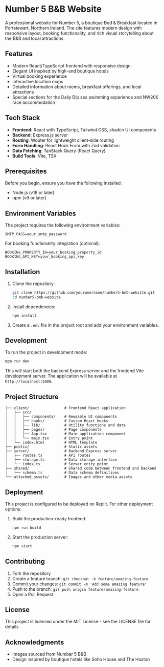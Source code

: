 # Number 5 B&B Website

A professional website for Number 5, a boutique Bed & Breakfast located in Portstewart, Northern Ireland. The site features modern design with responsive layout, booking functionality, and rich visual storytelling about the B&B and local attractions.

## Features

- Modern React/TypeScript frontend with responsive design
- Elegant UI inspired by high-end boutique hotels
- Virtual booking experience
- Interactive location maps
- Detailed information about rooms, breakfast offerings, and local attractions
- Special sections for the Daily Dip sea swimming experience and NW200 race accommodation

## Tech Stack

- **Frontend**: React with TypeScript, Tailwind CSS, shadcn UI components
- **Backend**: Express.js server
- **Routing**: Wouter for lightweight client-side routing
- **Form Handling**: React Hook Form with Zod validation
- **Data Fetching**: TanStack Query (React Query)
- **Build Tools**: Vite, TSX

## Prerequisites

Before you begin, ensure you have the following installed:
- Node.js (v18 or later)
- npm (v9 or later)

## Environment Variables

The project requires the following environment variables:

```
SMTP_PASS=your_smtp_password
```

For booking functionality integration (optional):
```
BOOKING_PROPERTY_ID=your_booking_property_id
BOOKING_API_KEY=your_booking_api_key
```

## Installation

1. Clone the repository:
   ```bash
   git clone https://github.com/yourusername/number5-bnb-website.git
   cd number5-bnb-website
   ```

2. Install dependencies:
   ```bash
   npm install
   ```

3. Create a `.env` file in the project root and add your environment variables.

## Development

To run the project in development mode:

```bash
npm run dev
```

This will start both the backend Express server and the frontend Vite development server. The application will be available at `http://localhost:5000`.

## Project Structure

```
├── client/                # Frontend React application
│   ├── src/
│   │   ├── components/    # Reusable UI components
│   │   ├── hooks/         # Custom React hooks
│   │   ├── lib/           # Utility functions and data
│   │   ├── pages/         # Page components
│   │   ├── App.tsx        # Main application component
│   │   └── main.tsx       # Entry point
│   └── index.html         # HTML template
├── public/                # Static assets
├── server/                # Backend Express server
│   ├── routes.ts          # API routes
│   ├── storage.ts         # Data storage interface
│   └── index.ts           # Server entry point
├── shared/                # Shared code between frontend and backend
│   └── schema.ts          # Data schema definitions
└── attached_assets/       # Images and other media assets
```

## Deployment

This project is configured to be deployed on Replit. For other deployment options:

1. Build the production-ready frontend:
   ```bash
   npm run build
   ```

2. Start the production server:
   ```bash
   npm start
   ```

## Contributing

1. Fork the repository
2. Create a feature branch: `git checkout -b feature/amazing-feature`
3. Commit your changes: `git commit -m 'Add some amazing feature'`
4. Push to the branch: `git push origin feature/amazing-feature`
5. Open a Pull Request

## License

This project is licensed under the MIT License - see the LICENSE file for details.

## Acknowledgments

- Images sourced from Number 5 B&B
- Design inspired by boutique hotels like Soho House and The Hoxton